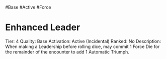 #Base 
#Active 
#Force 


# Enhanced Leader
Tier: 4
Quality: Base
Activation: Active (Incidental)
Ranked: No
Description: When making a Leadership before rolling dice, may commit 1 Force Die for the remainder of the encounter to add 1 Automatic Triumph.